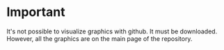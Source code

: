 # Important

It's not possible to visualize graphics with github. It must be downloaded.  
However, all the graphics are on the main page of the repository.  
